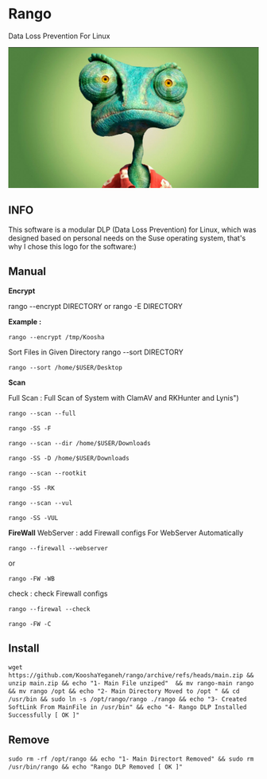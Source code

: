 # Rango

Data Loss Prevention For Linux

![Rango](./static/rango3.jpg)


## INFO

This software is a modular DLP (Data Loss Prevention) for Linux, which was designed based on personal needs on the Suse operating system, that's why I chose this logo for the software:)



## Manual

**Encrypt**

rango --encrypt DIRECTORY or rango -E DIRECTORY

**Example :** 

```
rango --encrypt /tmp/Koosha
```


Sort Files in Given Directory
     rango --sort DIRECTORY

```
rango --sort /home/$USER/Desktop
```


**Scan**

Full Scan : Full Scan of System with ClamAV and RKHunter and Lynis")

```
rango --scan --full
```
```
rango -SS -F
```
```
rango --scan --dir /home/$USER/Downloads
```


```
rango -SS -D /home/$USER/Downloads
```

```
rango --scan --rootkit
```
```
rango -SS -RK
```
```
rango --scan --vul
```

```
rango -SS -VUL
```

**FireWall**
WebServer : add Firewall configs For WebServer Automatically
```
rango --firewall --webserver
```
or
```
rango -FW -WB
```
check : check Firewall configs
```
rango --firewal --check
```
```
rango -FW -C
```

 



## Install

```
wget https://github.com/KooshaYeganeh/rango/archive/refs/heads/main.zip && unzip main.zip && echo "1- Main File unziped"  && mv rango-main rango && mv rango /opt && echo "2- Main Directory Moved to /opt " && cd /usr/bin && sudo ln -s /opt/rango/rango ./rango && echo "3- Created SoftLink From MainFile in /usr/bin" && echo "4- Rango DLP Installed Successfully [ OK ]"
```


## Remove


```
sudo rm -rf /opt/rango && echo "1- Main Directort Removed" && sudo rm /usr/bin/rango && echo "Rango DLP Removed [ OK ]"
```

